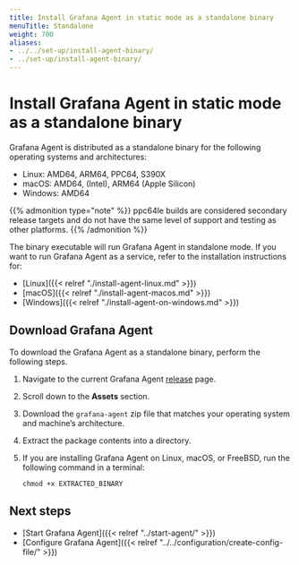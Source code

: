 ```yaml
---
title: Install Grafana Agent in static mode as a standalone binary
menuTitle: Standalone
weight: 700
aliases:
- ../../set-up/install-agent-binary/
- ../set-up/install-agent-binary/
---
```


# Install Grafana Agent in static mode as a standalone binary

Grafana Agent is distributed as a standalone binary for the following operating systems and architectures:

* Linux: AMD64, ARM64, PPC64, S390X
* macOS: AMD64, (Intel),  ARM64 (Apple Silicon)
* Windows: AMD64

{{% admonition type="note" %}}
ppc64le builds are considered secondary release targets and do not have the same level of support and testing as other platforms.
{{% /admonition %}}

The binary executable will run Grafana Agent in standalone mode. If you want to run Grafana Agent as a service, refer to the installation instructions for:

* [Linux]({{< relref "./install-agent-linux.md" >}})
* [macOS]({{< relref "./install-agent-macos.md" >}})
* [Windows]({{< relref "./install-agent-on-windows.md" >}})

## Download Grafana Agent

To download the Grafana Agent as a standalone binary, perform the following steps.

1. Navigate to the current Grafana Agent [release](https://github.com/grafana/agent/releases) page.

1. Scroll down to the **Assets** section.

1. Download the `grafana-agent` zip file that matches your operating system and machine’s architecture.

1. Extract the package contents into a directory.

1. If you are installing Grafana Agent on Linux, macOS, or FreeBSD, run the following command in a terminal:

   ```shell
   chmod +x EXTRACTED_BINARY
   ```

## Next steps

- [Start Grafana Agent]({{< relref "../start-agent/" >}})
- [Configure Grafana Agent]({{< relref "../../configuration/create-config-file/" >}})
